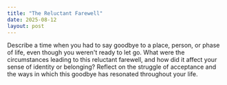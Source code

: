 ```yaml
---
title: "The Reluctant Farewell"
date: 2025-08-12
layout: post
---
```


Describe a time when you had to say goodbye to a place, person, or phase of life, even though you weren't ready to let go. What were the circumstances leading to this reluctant farewell, and how did it affect your sense of identity or belonging? Reflect on the struggle of acceptance and the ways in which this goodbye has resonated throughout your life.
